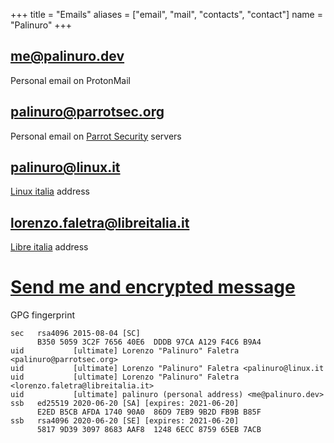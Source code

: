 +++
title = "Emails"
aliases = ["email", "mail", "contacts", "contact"]
  name = "Palinuro"
+++

## me@palinuro.dev
Personal email on ProtonMail

## palinuro@parrotsec.org
Personal email on [Parrot Security](https://parrotsec.org) servers

## palinuro@linux.it
[Linux italia](https://www.linux.it) address

## lorenzo.faletra@libreitalia.it
[Libre italia](https://www.libreitalia.org) address



# [Send me and encrypted message](../crypt)



GPG fingerprint

```
sec   rsa4096 2015-08-04 [SC]
      B350 5059 3C2F 7656 40E6  DDDB 97CA A129 F4C6 B9A4
uid           [ultimate] Lorenzo "Palinuro" Faletra <palinuro@parrotsec.org>
uid           [ultimate] Lorenzo "Palinuro" Faletra <palinuro@linux.it
uid           [ultimate] Lorenzo "Palinuro" Faletra <lorenzo.faletra@libreitalia.it>
uid           [ultimate] palinuro (personal address) <me@palinuro.dev>
ssb   ed25519 2020-06-20 [SA] [expires: 2021-06-20]
      E2ED B5CB AFDA 1740 90A0  86D9 7EB9 9B2D FB9B B85F
ssb   rsa4096 2020-06-20 [SE] [expires: 2021-06-20]
      5817 9D39 3097 8683 AAF8  1248 6ECC 8759 65EB 7ACB
```
